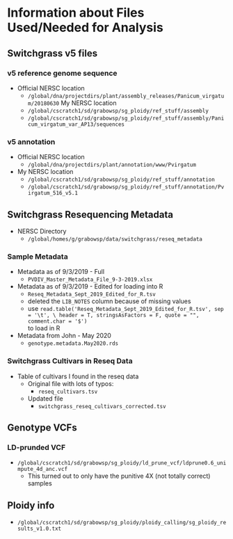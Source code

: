# Information about Files Used/Needed for Analysis

## Switchgrass v5 files
### v5 reference genome sequence
* Official NERSC location
  * `/global/dna/projectdirs/plant/assembly_releases/Panicum_virgatum/20180630`
My NERSC location
  * `/global/cscratch1/sd/grabowsp/sg_ploidy/ref_stuff/assembly`
  * `/global/cscratch1/sd/grabowsp/sg_ploidy/ref_stuff/assembly/Panicum_virgatum_var_AP13/sequences`
### v5 annotation
* Official NERSC location
  * `/global/dna/projectdirs/plant/annotation/www/Pvirgatum`
* My NERSC location
  * `/global/cscratch1/sd/grabowsp/sg_ploidy/ref_stuff/annotation`
  * `/global/cscratch1/sd/grabowsp/sg_ploidy/ref_stuff/annotation/Pvirgatum_516_v5.1`

## Switchgrass Resequencing Metadata
* NERSC Directory
  * `/global/homes/g/grabowsp/data/switchgrass/reseq_metadata`
### Sample Metadata
* Metadata as of 9/3/2019 - Full
  * `PVDIV_Master_Metadata_File_9-3-2019.xlsx`
* Metadata as of 9/3/2019 - Edited for loading into R
  * `Reseq_Metadata_Sept_2019_Edited_for_R.tsv`
  * deleted the `LIB_NOTES` column because of missing values
  * use `read.table('Reseq_Metadata_Sept_2019_Edited_for_R.tsv', sep = '\t', \
header = T, stringsAsFactors = F, quote = "", comment.char = '$')` \
to load in R
* Metadata from John - May 2020
  * `genotype.metadata.May2020.rds`
### Switchgrass Cultivars in Reseq Data
* Table of cultivars I found in the reseq data
  * Original file with lots of typos:
    * `reseq_cultivars.tsv`
  * Updated file
    * `switchgrass_reseq_cultivars_corrected.tsv`

## Genotype VCFs
### LD-prunded VCF
* `/global/cscratch1/sd/grabowsp/sg_ploidy/ld_prune_vcf/ldprune0.6_unimpute_4d_anc.vcf`
  * This turned out to only have the punitive 4X (not totally correct) samples

## Ploidy info
* `/global/cscratch1/sd/grabowsp/sg_ploidy/ploidy_calling/sg_ploidy_results_v1.0.txt`

 
